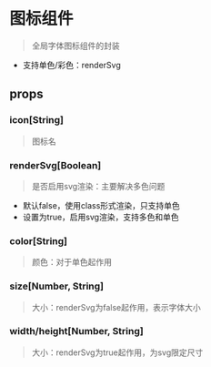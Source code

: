 # 图标组件

> 全局字体图标组件的封装

- 支持单色/彩色：renderSvg

## props

### icon[String]

> 图标名

### renderSvg[Boolean]

> 是否启用svg渲染：主要解决多色问题

- 默认false，使用class形式渲染，只支持单色
- 设置为true，启用svg渲染，支持多色和单色

### color[String]

> 颜色：对于单色起作用

### size[Number, String]

> 大小：renderSvg为false起作用，表示字体大小

### width/height[Number, String]

> 大小：renderSvg为true起作用，为svg限定尺寸
